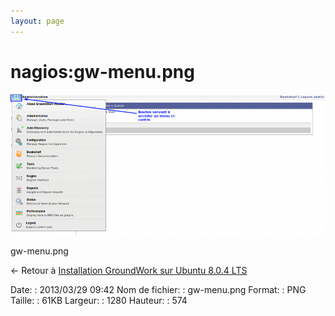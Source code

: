 ```yaml
---
layout: page
---
```


nagios:gw-menu.png
==================

[![gw-menu.png](../../assets/media/nagios/gw-menu.png@cache=&w=900&h=403 "gw-menu.png")](../../assets/media/nagios/gw-menu.png@cache= "Afficher le fichier original")

gw-menu.png

← Retour à [Installation GroundWork sur Ubuntu 8.0.4
LTS](../../groundwork/groundwork-ubuntu-install.html "groundwork:groundwork-ubuntu-install")

Date:
:   2013/03/29 09:42
Nom de fichier:
:   gw-menu.png
Format:
:   PNG
Taille:
:   61KB
Largeur:
:   1280
Hauteur:
:   574

